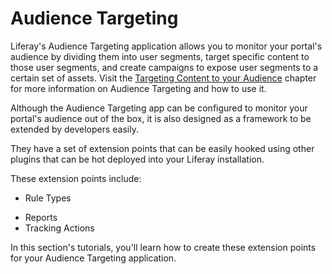 # Audience Targeting [](id=audience-targeting)

Liferay's Audience Targeting application allows you to monitor your portal's
audience by dividing them into user segments, target specific content to those
user segments, and create campaigns to expose user segments to a certain set of
assets. Visit the
[Targeting Content to your Audience](/discover/portal/-/knowledge_base/6-2/targeting-content-to-your-audience)
chapter for more information on Audience Targeting and how to use it.

Although the Audience Targeting app can be configured to monitor your portal's
audience out of the box, it is also designed as a framework to be extended by
developers easily.

They have a set of extension points that can be easily hooked using other
plugins that can be hot deployed into your Liferay installation.

These extension points include:

* Rule Types
<!-- * Rules Engine -->
* Reports
* Tracking Actions

In this section's tutorials, you'll learn how to create these extension points
for your Audience Targeting application.
